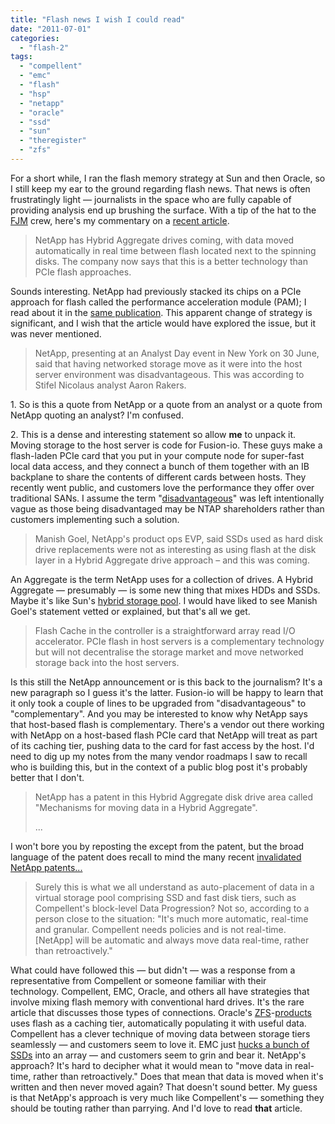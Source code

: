 ```yaml
---
title: "Flash news I wish I could read"
date: "2011-07-01"
categories: 
  - "flash-2"
tags: 
  - "compellent"
  - "emc"
  - "flash"
  - "hsp"
  - "netapp"
  - "oracle"
  - "ssd"
  - "sun"
  - "theregister"
  - "zfs"
---
```


For a short while, I ran the flash memory strategy at Sun and then Oracle, so I still keep my ear to the ground regarding flash news. That news is often frustratingly light — journalists in the space who are fully capable of providing analysis end up brushing the surface. With a tip of the hat to the [FJM](http://www.firejoemorgan.com/) crew, here's my commentary on a [recent article](http://www.theregister.co.uk/2011/07/01/netapp_hybrid_aggregates/).

> NetApp has Hybrid Aggregate drives coming, with data moved automatically in real time between flash located next to the spinning disks. The company now says that this is a better technology than PCIe flash approaches.

Sounds interesting. NetApp had previously stacked its chips on a PCIe approach for flash called the performance acceleration module (PAM); I read about it in the [same publication](http://www.theregister.co.uk/2008/09/26/netapp_pam_to_get_ssd/). This apparent change of strategy is significant, and I wish that the article would have explored the issue, but it was never mentioned.

> NetApp, presenting at an Analyst Day event in New York on 30 June, said that having networked storage move as it were into the host server environment was disadvantageous. This was according to Stifel Nicolaus analyst Aaron Rakers.

1\. So is this a quote from NetApp or a quote from an analyst or a quote from NetApp quoting an analyst? I'm confused.

2\. This is a dense and interesting statement so allow **me** to unpack it. Moving storage to the host server is code for Fusion-io. These guys make a flash-laden PCIe card that you put in your compute node for super-fast local data access, and they connect a bunch of them together with an IB backplane to share the contents of different cards between hosts. They recently went public, and customers love the performance they offer over traditional SANs. I assume the term "[disadvantageous](http://www.google.com//finance?chdnp=1&chdd=1&chds=1&chdv=1&chvs=maximized&chdeh=0&chfdeh=0&chdet=1309550400000&chddm=6256&chls=IntervalBasedLine&cmpto=NASDAQ:NTAP&cmptdms=0&q=NYSE:FIO&ntsp=0)" was left intentionally vague as those being disadvantaged may be NTAP shareholders rather than customers implementing such a solution.

> Manish Goel, NetApp's product ops EVP, said SSDs used as hard disk drive replacements were not as interesting as using flash at the disk layer in a Hybrid Aggregate drive approach – and this was coming.

An Aggregate is the term NetApp uses for a collection of drives. A Hybrid Aggregate — presumably — is some new thing that mixes HDDs and SSDs. Maybe it's like Sun's [hybrid storage pool](http://dtrace.org/blogs/ahl/2008/07/01/hybrid-storage-pools-in-cacm/). I would have liked to see Manish Goel's statement vetted or explained, but that's all we get.

> Flash Cache in the controller is a straightforward array read I/O accelerator. PCIe flash in host servers is a complementary technology but will not decentralise the storage market and move networked storage back into the host servers.

Is this still the NetApp announcement or is this back to the journalism? It's a new paragraph so I guess it's the latter. Fusion-io will be happy to learn that it only took a couple of lines to be upgraded from "disadvantageous" to "complementary". And you may be interested to know why NetApp says that host-based flash is complementary. There's a vendor out there working with NetApp on a host-based flash PCIe card that NetApp will treat as part of its caching tier, pushing data to the card for fast access by the host. I'd need to dig up my notes from the many vendor roadmaps I saw to recall who is building this, but in the context of a public blog post it's probably better that I don't.

> NetApp has a patent in this Hybrid Aggregate disk drive area called "Mechanisms for moving data in a Hybrid Aggregate".
> 
> ...

I won't bore you by reposting the except from the patent, but the broad language of the patent does recall to mind the many recent [invalidated NetApp patents...](http://www.theregister.co.uk/2008/10/07/sun_gets_netapp_patent_invalidated/)

> Surely this is what we all understand as auto-placement of data in a virtual storage pool comprising SSD and fast disk tiers, such as Compellent's block-level Data Progression? Not so, according to a person close to the situation: "It's much more automatic, real-time and granular. Compellent needs policies and is not real-time. \[NetApp\] will be automatic and always move data real-time, rather than retroactively."

What could have followed this — but didn't — was a response from a representative from Compellent or someone familiar with their technology. Compellent, EMC, Oracle, and others all have strategies that involve mixing flash memory with conventional hard drives. It's the rare article that discusses those types of connections. Oracle's [ZFS](http://dtrace.org/blogs/ahl/2010/11/19/delphix-welcomes-matt-ahrens-and-george-wilson/)\-[products](http://blogs.oracle.com/fishworks/entry/all_together_now) uses flash as a caching tier, automatically populating it with useful data. Compellent has a clever technique of moving data between storage tiers seamlessly — and customers seem to love it. EMC just [hucks a bunch of SSDs](http://www.enterprisestorageforum.com/hardware/news/article.php/3833141/STEC-Has-EMC-to-Thank-for-Its-Rapid-Growth.htm) into an array — and customers seem to grin and bear it. NetApp's approach? It's hard to decipher what it would mean to "move data in real-time, rather than retroactively." Does that mean that data is moved when it's written and then never moved again? That doesn't sound better. My guess is that NetApp's approach is very much like Compellent's — something they should be touting rather than parrying. And I'd love to read **that** article.
